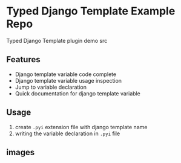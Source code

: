 # Typed Django Template Example Repo

Typed Django Template plugin demo src

## Features

- Django template variable code complete
- Django template variable usage inspection
- Jump to variable declaration
- Quick documentation for django template variable

## Usage

1. create `.pyi` extension file with django template name
2. writing the variable declaration in `.pyi` file

## images
